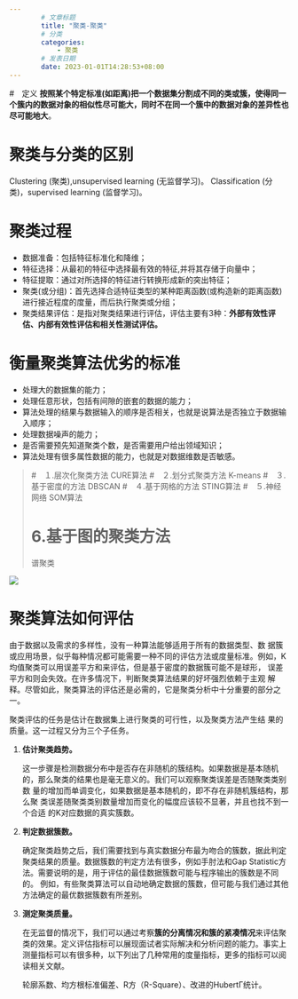 ```yaml
---
        # 文章标题
        title: "聚类-聚类"
        # 分类
        categories: 
            - 聚类
        # 发表日期
        date: 2023-01-01T14:28:53+08:00
--- 
```


#　定义
**按照某个特定标准(如距离)把一个数据集分割成不同的类或簇，使得同一个簇内的数据对象的相似性尽可能大，同时不在同一个簇中的数据对象的差异性也尽可能地大**。

# 聚类与分类的区别
Clustering (聚类),unsupervised learning (无监督学习)。
Classification (分类)，supervised learning (监督学习)。

# 聚类过程

- 数据准备：包括特征标准化和降维；
- 特征选择：从最初的特征中选择最有效的特征,并将其存储于向量中；
- 特征提取：通过对所选择的特征进行转换形成新的突出特征；
- 聚类(或分组)：首先选择合适特征类型的某种距离函数(或构造新的距离函数)进行接近程度的度量，而后执行聚类或分组；
- 聚类结果评估：是指对聚类结果进行评估，评估主要有3种：**外部有效性评估、内部有效性评估和相关性测试评估。**

#  衡量聚类算法优劣的标准

- 处理大的数据集的能力；
- 处理任意形状，包括有间隙的嵌套的数据的能力；
- 算法处理的结果与数据输入的顺序是否相关，也就是说算法是否独立于数据输入顺序；
- 处理数据噪声的能力；
- 是否需要预先知道聚类个数，是否需要用户给出领域知识；
- 算法处理有很多属性数据的能力，也就是对数据维数是否敏感。





>#　１.层次化聚类方法
>CURE算法
>#　２.划分式聚类方法
>K-means
>#　３.基于密度的方法
>DBSCAN
>#　４.基于网格的方法
>STING算法
>#　５.神经网络
>SOM算法
>#    6.基于图的聚类方法
>谱聚类

![](https://upload-images.jianshu.io/upload_images/18339009-3e688ba4b3d9611a.png?imageMogr2/auto-orient/strip%7CimageView2/2/w/1240)



# 聚类算法如何评估

由于数据以及需求的多样性，没有一种算法能够适用于所有的数据类型、数 据簇或应用场景，似乎每种情况都可能需要一种不同的评估方法或度量标准。例如，K均值聚类可以用误差平方和来评估，但是基于密度的数据簇可能不是球形， 误差平方和则会失效。在许多情况下，判断聚类算法结果的好坏强烈依赖于主观 解释。尽管如此，聚类算法的评估还是必需的，它是聚类分析中十分重要的部分之一。

聚类评估的任务是估计在数据集上进行聚类的可行性，以及聚类方法产生结 果的质量。这一过程又分为三个子任务。

1. **估计聚类趋势。**

   这一步骤是检测数据分布中是否存在非随机的簇结构。如果数据是基本随机 的，那么聚类的结果也是毫无意义的。我们可以观察聚类误差是否随聚类类别数 量的增加而单调变化，如果数据是基本随机的，即不存在非随机簇结构，那么聚 类误差随聚类类别数量增加而变化的幅度应该较不显著，并且也找不到一个合适 的K对应数据的真实簇数。

2. **判定数据簇数。**

   确定聚类趋势之后，我们需要找到与真实数据分布最为吻合的簇数，据此判定聚类结果的质量。数据簇数的判定方法有很多，例如手肘法和Gap Statistic方法。需要说明的是，用于评估的最佳数据簇数可能与程序输出的簇数是不同的。 例如，有些聚类算法可以自动地确定数据的簇数，但可能与我们通过其他方法确定的最优数据簇数有所差别。

3. **测定聚类质量。**

   在无监督的情况下，我们可以通过考察**簇的分离情况和簇的紧凑情况**来评估聚类的效果。定义评估指标可以展现面试者实际解决和分析问题的能力。事实上测量指标可以有很多种，以下列出了几种常用的度量指标，更多的指标可以阅读相关文献。

   轮廓系数、均方根标准偏差、R方（R-Square）、改进的HubertΓ统计。